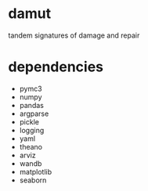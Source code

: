 # damut
tandem signatures of damage and repair

# dependencies 

* pymc3
* numpy
* pandas
* argparse
* pickle
* logging
* yaml
* theano
* arviz
* wandb
* matplotlib
* seaborn
